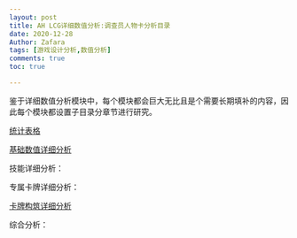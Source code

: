 ```yaml
---
layout: post
title: AH LCG详细数值分析:调查员人物卡分析目录
date: 2020-12-28
Author: Zafara
tags: [游戏设计分析,数值分析]
comments: true
toc: true

---
```


鉴于详细数值分析模块中，每个模块都会巨大无比且是个需要长期填补的内容，因此每个模块都设置子目录分章节进行研究。

[统计表格](https://zafara-zd.github.io/blog/AH-LCG%E8%AF%A6%E7%BB%86%E6%95%B0%E5%80%BC%E5%88%86%E6%9E%90-%E8%B0%83%E6%9F%A5%E5%91%98%E4%BA%BA%E7%89%A9%E5%8D%A1%E5%88%86%E6%9E%90%E6%95%B0%E5%80%BC%E5%88%97%E8%A1%A8/)

[基础数值详细分析](https://zafara-zd.github.io/blog/AH-LCG%E8%AF%A6%E7%BB%86%E6%95%B0%E5%80%BC%E5%88%86%E6%9E%90-%E8%B0%83%E6%9F%A5%E5%91%98%E5%9F%BA%E7%A1%80%E6%95%B0%E5%80%BC%E8%AF%A6%E7%BB%86%E5%88%86%E6%9E%90/)

技能详细分析：

专属卡牌详细分析：

[卡牌构筑详细分析](https://zafara-zd.github.io/blog/AH-LCG%E8%AF%A6%E7%BB%86%E6%95%B0%E5%80%BC%E5%88%86%E6%9E%90-%E5%8D%A1%E7%89%8C%E6%9E%84%E7%AD%91%E8%AF%A6%E7%BB%86%E5%88%86%E6%9E%90/)

综合分析：
